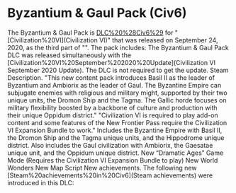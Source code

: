 # Byzantium &amp; Gaul Pack (Civ6)

The Byzantium &amp; Gaul Pack is [DLC%20%28Civ6%29](DLC) for "[Civilization%20VI](Civilization VI)" that was released on September 24, 2020, as the third part of "". The pack includes:
The Byzantium &amp; Gaul Pack DLC was released simultaneously with the [Civilization%20VI%20September%202020%20Update](Civilization VI September 2020 Update). The DLC is not required to get the update.
Steam Description.
"This new content pack introduces Basil II as the leader of Byzantium and Ambiorix as the leader of Gaul. The Byzantine Empire can subjugate enemies with religious and military might, supported by their two unique units, the Dromon Ship and the Tagma. The Gallic horde focuses on military flexibility boosted by a backbone of culture and production with their unique Oppidum district."
"Civilization VI is required to play add-on content and some features of the New Frontier Pass require the Civilization VI Expansion Bundle to work."
Includes the Byzantine Empire with Basil II, the Dromon Ship and the Tagma unique units, and the Hippodrome unique district.
Also includes the Gaul civilization with Ambiorix, the Gaesatae unique unit, and the Oppidum unique district.
New “Dramatic Ages” Game Mode (Requires the Civilization VI Expansion Bundle to play)
New World Wonders
New Map Script
New achievements.
The following new [Steam%20achievements%20in%20Civ6](Steam achievements) were introduced in this DLC: